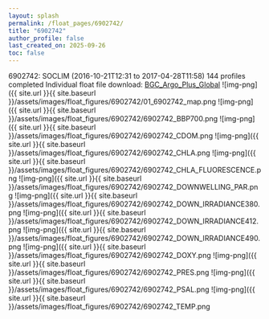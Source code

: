 ```yaml
---
layout: splash
permalink: /float_pages/6902742/
title: "6902742"
author_profile: false
last_created_on: 2025-09-26
toc: false
---
```

 
6902742: SOCLIM (2016-10-21T12:31 to 2017-04-28T11:58)
144 profiles completed
Individual float file download: [BGC_Argo_Plus_Global](https://ftp.soest.hawaii.edu/bgc_argo_plus/Individual_Floats/outliers_removed/6902742_Sprof_processed.nc)
![img-png]({{ site.url }}{{ site.baseurl }}/assets/images/float_figures/6902742/01_6902742_map.png
![img-png]({{ site.url }}{{ site.baseurl }}/assets/images/float_figures/6902742/6902742_BBP700.png
![img-png]({{ site.url }}{{ site.baseurl }}/assets/images/float_figures/6902742/6902742_CDOM.png
![img-png]({{ site.url }}{{ site.baseurl }}/assets/images/float_figures/6902742/6902742_CHLA.png
![img-png]({{ site.url }}{{ site.baseurl }}/assets/images/float_figures/6902742/6902742_CHLA_FLUORESCENCE.png
![img-png]({{ site.url }}{{ site.baseurl }}/assets/images/float_figures/6902742/6902742_DOWNWELLING_PAR.png
![img-png]({{ site.url }}{{ site.baseurl }}/assets/images/float_figures/6902742/6902742_DOWN_IRRADIANCE380.png
![img-png]({{ site.url }}{{ site.baseurl }}/assets/images/float_figures/6902742/6902742_DOWN_IRRADIANCE412.png
![img-png]({{ site.url }}{{ site.baseurl }}/assets/images/float_figures/6902742/6902742_DOWN_IRRADIANCE490.png
![img-png]({{ site.url }}{{ site.baseurl }}/assets/images/float_figures/6902742/6902742_DOXY.png
![img-png]({{ site.url }}{{ site.baseurl }}/assets/images/float_figures/6902742/6902742_PRES.png
![img-png]({{ site.url }}{{ site.baseurl }}/assets/images/float_figures/6902742/6902742_PSAL.png
![img-png]({{ site.url }}{{ site.baseurl }}/assets/images/float_figures/6902742/6902742_TEMP.png
